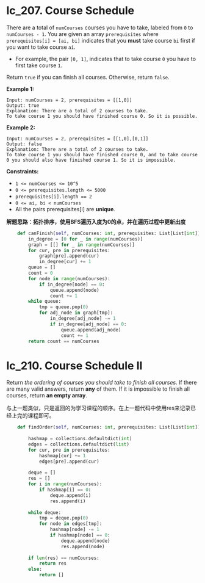 # lc_207. Course Schedule

There are a total of `numCourses` courses you have to take, labeled from `0` to `numCourses - 1`. You are given an array `prerequisites` where `prerequisites[i] = [ai, bi]` indicates that you **must** take course `bi` first if you want to take course `ai`.

- For example, the pair `[0, 1]`, indicates that to take course `0` you have to first take course `1`.

Return `true` if you can finish all courses. Otherwise, return `false`.

 

**Example 1:**

```
Input: numCourses = 2, prerequisites = [[1,0]]
Output: true
Explanation: There are a total of 2 courses to take. 
To take course 1 you should have finished course 0. So it is possible.
```

**Example 2:**

```
Input: numCourses = 2, prerequisites = [[1,0],[0,1]]
Output: false
Explanation: There are a total of 2 courses to take. 
To take course 1 you should have finished course 0, and to take course 0 you should also have finished course 1. So it is impossible.
```

 

**Constraints:**

- `1 <= numCourses <= 10^5`
- `0 <= prerequisites.length <= 5000`
- `prerequisites[i].length == 2`
- `0 <= ai, bi < numCourses`
- All the pairs prerequisites[i] are **unique**.



**解题思路：拓扑排序，使用BFS遍历入度为0的点，并在遍历过程中更新出度**

```python
    def canFinish(self, numCourses: int, prerequisites: List[List[int]]) -> bool:
        in_degree = [0 for _ in range(numCourses)]
        graph = [[] for _ in range(numCourses)]
        for cur, pre in prerequisites:
            graph[pre].append(cur)
            in_degree[cur] += 1
        queue = []
        count = 0
        for node in range(numCourses):
            if in_degree[node] == 0:
                queue.append(node)
                count += 1
        while queue:
            tmp = queue.pop(0)
            for adj_node in graph[tmp]:
                in_degree[adj_node] -= 1
                if in_degree[adj_node] == 0:
                    queue.append(adj_node)
                    count += 1
        return count == numCourses
```



# lc_210. Course Schedule II

Return *the ordering of courses you should take to finish all courses*. If there are many valid answers, return **any** of them. If it is impossible to finish all courses, return **an empty array**.



与上一题类似，只是返回的为学习课程的顺序。在上一题代码中使用res来记录已经上完的课程即可。

```python
    def findOrder(self, numCourses: int, prerequisites: List[List[int]]) -> List[int]:
        
        hashmap = collections.defaultdict(int)
        edges = collections.defaultdict(list)
        for cur, pre in prerequisites:
            hashmap[cur] += 1
            edges[pre].append(cur)
        
        deque = []
        res = []
        for i in range(numCourses):
            if hashmap[i] == 0:
                deque.append(i)
                res.append(i)
        
        while deque:
            tmp = deque.pop(0)
            for node in edges[tmp]:
                hashmap[node] -= 1
                if hashmap[node] == 0:
                    deque.append(node)
                    res.append(node)
        
        if len(res) == numCourses:
            return res
        else:
            return []
```


